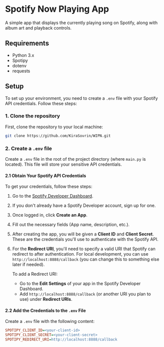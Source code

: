 # Spotify Now Playing App

A simple app that displays the currently playing song on Spotify, along with album art and playback controls.

## Requirements

- Python 3.x
- Spotipy
- dotenv
- requests

## Setup

To set up your environment, you need to create a `.env` file with your Spotify API credentials. Follow these steps:

### 1. Clone the repository

First, clone the repository to your local machine:

```bash
git clone https://github.com/KiraSovrin/WIPN.git
```

### 2. Create a `.env` file

Create a `.env` file in the root of the project directory (where `main.py` is located). This file will store your sensitive API credentials.

#### 2.1 Obtain Your Spotify API Credentials

To get your credentials, follow these steps:

1. Go to the [Spotify Developer Dashboard](https://developer.spotify.com/dashboard/).
2. If you don't already have a Spotify Developer account, sign up for one.
3. Once logged in, click **Create an App**.
4. Fill out the necessary fields (App name, description, etc.).
5. After creating the app, you will be given a **Client ID** and **Client Secret**. These are the credentials you'll use to authenticate with the Spotify API.
6. For the **Redirect URI**, you'll need to specify a valid URI that Spotify can redirect to after authentication. For local development, you can use `http://localhost:8888/callback` (you can change this to something else later if needed).

   To add a Redirect URI:
   - Go to the **Edit Settings** of your app in the Spotify Developer Dashboard.
   - Add `http://localhost:8888/callback` (or another URI you plan to use) under **Redirect URIs**.

#### 2.2 Add the Credentials to the `.env` File

Create a `.env` file with the following content:

```ini
SPOTIPY_CLIENT_ID=<your-client-id>
SPOTIPY_CLIENT_SECRET=<your-client-secret>
SPOTIPY_REDIRECT_URI=http://localhost:8888/callback
```

